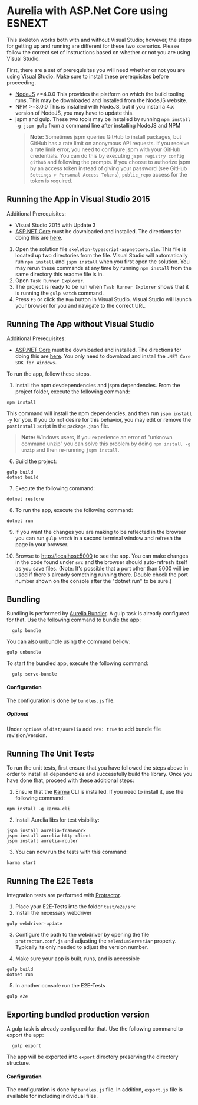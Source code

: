 # Aurelia with ASP.Net Core using ESNEXT

This skeleton works both with and without Visual Studio; however, the steps for getting up and running are different for these two scenarios. Please follow the correct set of instructions based on whether or not you are using Visual Studio.

First, there are a set of prerequisites you will need whether or not you are using Visual Studio. Make sure to install these prerequisites before proceeding.

- [NodeJS](http://nodejs.org/) >=4.0.0 This provides the platform on which the build tooling runs. This may be downloaded and installed from the NodeJS website.
- NPM >=3.0.0 This is installed with NodeJS, but if you install a 4.x version of NodeJS, you may have to update this.
- jspm and gulp. These two tools may be installed by running `npm install -g jspm gulp` from a command line after installing NodeJS and NPM
  > **Note:** Sometimes jspm queries GitHub to install packages, but GitHub has a rate limit on anonymous API requests. If you receive a rate limit error, you need to configure jspm with your GitHub credentials. You can do this by executing `jspm registry config github` and following the prompts. If you choose to authorize jspm by an access token instead of giving your password (see GitHub `Settings > Personal Access Tokens`), `public_repo` access for the token is required.

## Running the App in Visual Studio 2015

Additional Prerequisites:
- Visual Studio 2015 with Update 3
- [ASP.NET Core](https://www.microsoft.com/net/core#windows) must be downloaded and installed. The directions for doing this are [here](https://www.microsoft.com/net/core#windows).

1. Open the solution file `skeleton-typescript-aspnetcore.sln`. This file is located up two directories from the file. Visual Studio will automatically run `npm install` and `jspm install` when you first open the solution. You may rerun these commands at any time by running `npm install` from the same directory this readme file is in.
2. Open `Task Runner Explorer`.
3. The project is ready to be run when `Task Runner Explorer` shows that it is running the `gulp watch` command.
4. Press `F5` or click the `Run` button in Visual Studio. Visual Studio will launch your browser for you and navigate to the correct URL.


## Running The App without Visual Studio

Additional Prerequisites:
- [ASP.NET Core](https://www.microsoft.com/net/core#windows) must be downloaded and installed. The directions for doing this are [here](https://www.microsoft.com/net/core#windows). You only need to download and install the `.NET Core SDK for Windows`.

To run the app, follow these steps.

1. Install the npm devdependencies and jspm dependencies. From the project folder, execute the following command:
  ```shell
  npm install
  ```

  This command will install the npm dependencies, and then run `jspm install -y` for you. If you do not desire for this behavior, you may edit or remove the `postinstall` script in the `package.json` file.
  >**Note:** Windows users, if you experience an error of "unknown command unzip" you can solve this problem by doing `npm install -g unzip` and then re-running `jspm install`.

6.  Build the project:

  ```shell
  gulp build
  dotnet build
  ```

7. Execute the following command:

  ```shell
  dotnet restore
  ```

8. To run the app, execute the following command:

  ```shell
  dotnet run
  ```

9. If you want the changes you are making to be reflected in the browser you can run `gulp watch` in a second terminal window and refresh the page in your browser.

10. Browse to [http://localhost:5000](http://localhost:5000) to see the app. You can make changes in the code found under `src` and the browser should auto-refresh itself as you save files. (Note: It's possible that a port other than 5000 will be used if there's already something running there. Double check the port number shown on the console after the "dotnet run" to be sure.)

## Bundling

Bundling is performed by [Aurelia Bundler](http://github.com/aurelia/bundler). A gulp task is already configured for that. Use the following command to bundle the app:

  ```shell
    gulp bundle
  ```

You can also unbundle using the command bellow:

  ```shell
  gulp unbundle
  ```

To start the bundled app, execute the following command:

  ```shell
    gulp serve-bundle
  ```
#### Configuration

The configuration is done by ```bundles.js``` file.

##### Optional
Under ```options``` of ```dist/aurelia``` add ```rev: true``` to add bundle file revision/version.

## Running The Unit Tests

To run the unit tests, first ensure that you have followed the steps above in order to install all dependencies and successfully build the library. Once you have done that, proceed with these additional steps:

1. Ensure that the [Karma](http://karma-runner.github.io/) CLI is installed. If you need to install it, use the following command:

  ```shell
  npm install -g karma-cli
  ```
2. Install Aurelia libs for test visibility:

```shell
jspm install aurelia-framework
jspm install aurelia-http-client
jspm install aurelia-router
```
3. You can now run the tests with this command:

  ```shell
  karma start
  ```

## Running The E2E Tests
Integration tests are performed with [Protractor](http://angular.github.io/protractor/#/).

1. Place your E2E-Tests into the folder ```test/e2e/src```
2. Install the necessary webdriver

  ```shell
  gulp webdriver-update
  ```

3. Configure the path to the webdriver by opening the file ```protractor.conf.js``` and adjusting the ```seleniumServerJar``` property. Typically its only needed to adjust the version number.

4. Make sure your app is built, runs, and is accessible

  ```shell
  gulp build
  dotnet run
  ```

5. In another console run the E2E-Tests

  ```shell
  gulp e2e
  ```

## Exporting bundled production version
A gulp task is already configured for that. Use the following command to export the app:

  ```shell
    gulp export
  ```
The app will be exported into ```export``` directory preserving the directory structure.
#### Configuration
The configuration is done by ```bundles.js``` file.
In addition, ```export.js``` file is available for including individual files.
